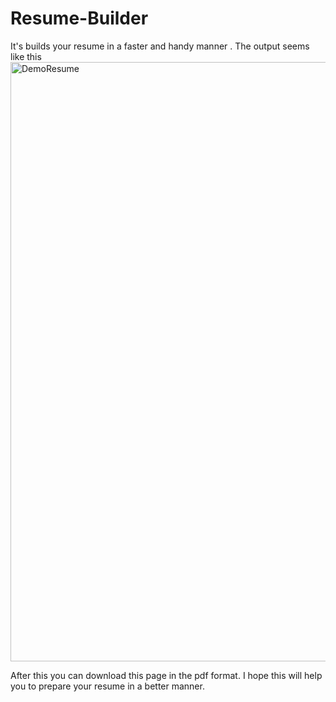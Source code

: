 # Resume-Builder
It's builds your resume in a faster and handy manner . 
The output seems like this 
<img width="959" alt="DemoResume" src="https://user-images.githubusercontent.com/78683499/168285635-3035cc8f-c9c3-41bb-9569-fec7737bbd7e.png">


After this you can download this page in the pdf format. 
I hope this will help you to prepare your resume in a better manner.
   
